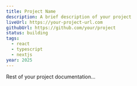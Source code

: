 ```yaml
---
title: Project Name
description: A brief description of your project
liveUrl: https://your-project-url.com
githubUrl: https://github.com/your/project
status: building
tags:
  - react
  - typescript
  - nextjs
year: 2025
---
```


  

Rest of your project documentation...